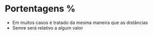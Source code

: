 # Portentagens %

* Em muitos casos é tratado da mesma maneira que as distâncias <length>
* Semre será relativo a algum valor